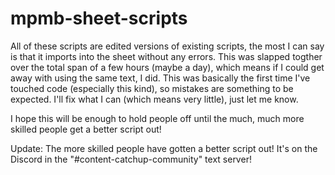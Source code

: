# mpmb-sheet-scripts
All of these scripts are edited versions of existing scripts, the most I can say is that it imports into the sheet without any errors. This was slapped togther over the total span of a few hours (maybe a day), which means if I could get away with using the same text, I did. This was basically the first time I've touched code (especially this kind), so mistakes are something to be expected. I'll fix what I can (which means very little), just let me know.

I hope this will be enough to hold people off until the much, much more skilled people get a better script out!

Update: The more skilled people have gotten a better script out! It's on the Discord in the "#content-catchup-community" text server!
